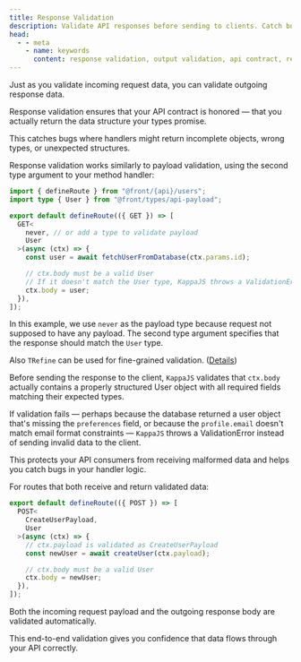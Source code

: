 ```yaml
---
title: Response Validation
description: Validate API responses before sending to clients. Catch bugs where handlers return incomplete objects, wrong types, or unexpected structures with automatic runtime checking.
head:
  - - meta
    - name: keywords
      content: response validation, output validation, api contract, response typing, data integrity, runtime response check, ValidationError
---
```


Just as you validate incoming request data, you can validate outgoing response data.

Response validation ensures that your API contract is honored —
that you actually return the data structure your types promise.

This catches bugs where handlers might return incomplete objects, wrong types, or unexpected structures.

Response validation works similarly to payload validation,
using the second type argument to your method handler:

```ts [api/users/index.ts]
import { defineRoute } from "@front/{api}/users";
import type { User } from "@front/types/api-payload";

export default defineRoute(({ GET }) => [
  GET<
    never, // or add a type to validate payload
    User
  >(async (ctx) => {
    const user = await fetchUserFromDatabase(ctx.params.id);

    // ctx.body must be a valid User
    // If it doesn't match the User type, KappaJS throws a ValidationError
    ctx.body = user;
  }),
]);
```

In this example, we use `never` as the payload type because request not supposed to have any payload.
The second type argument specifies that the response should match the `User` type.

Also `TRefine` can be used for fine-grained validation. ([Details](/validation/refine))

Before sending the response to the client,
`KappaJS` validates that `ctx.body` actually contains a properly structured User object
with all required fields matching their expected types.

If validation fails — perhaps because the database returned a user object that's missing the `preferences` field,
or because the `profile.email` doesn't match email format constraints — `KappaJS` throws a ValidationError
instead of sending invalid data to the client.

This protects your API consumers from receiving malformed data and helps you catch bugs in your handler logic.

For routes that both receive and return validated data:

```ts [api/example/index.ts]
export default defineRoute(({ POST }) => [
  POST<
    CreateUserPayload,
    User
  >(async (ctx) => {
    // ctx.payload is validated as CreateUserPayload
    const newUser = await createUser(ctx.payload);

    // ctx.body must be a valid User
    ctx.body = newUser;
  }),
]);
```

Both the incoming request payload and the outgoing response body are validated automatically.

This end-to-end validation gives you confidence that data flows through your API correctly.

